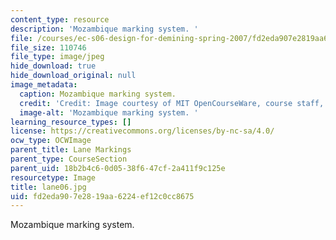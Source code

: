 ```yaml
---
content_type: resource
description: 'Mozambique marking system. '
file: /courses/ec-s06-design-for-demining-spring-2007/fd2eda907e2819aa6224ef12c0cc8675_lane06.jpg
file_size: 110746
file_type: image/jpeg
hide_download: true
hide_download_original: null
image_metadata:
  caption: Mozambique marking system.
  credit: 'Credit: Image courtesy of MIT OpenCourseWare, course staff, and students.'
  image-alt: 'Mozambique marking system. '
learning_resource_types: []
license: https://creativecommons.org/licenses/by-nc-sa/4.0/
ocw_type: OCWImage
parent_title: Lane Markings
parent_type: CourseSection
parent_uid: 18b2b4c6-0d05-38f6-47cf-2a411f9c125e
resourcetype: Image
title: lane06.jpg
uid: fd2eda90-7e28-19aa-6224-ef12c0cc8675
---
```

Mozambique marking system. 